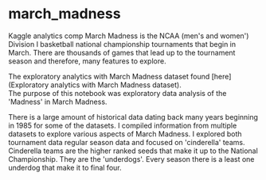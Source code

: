 # march_madness
Kaggle analytics comp
March Madness is the NCAA (men's and women') Division I basketball national championship tournaments that begin in March.
There are thousands of games that lead up to the tournament season and therefore, many features to explore.

The exploratory analytics with March Madness dataset found [here](Exploratory analytics with March Madness dataset).  
The purpose of this notebook was exploratory data analysis of the 'Madness' in March Madness. 

There is a large amount of historical data dating back many years beginning in 1985 for some of the datasets. 
I compiled information from multiple datasets to explore various aspects of March Madness.  I explored both tournament
data regular season data and focused on 'cinderella' teams.  Cinderella teams are the higher ranked seeds that 
make it up to the National Championship.  They are the 'underdogs'.  Every season there is a least one underdog  that make it to 
final four.